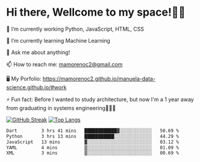 # Hi there, Wellcome to my space!✌🏾

🔭 I’m currently working Python, JavaScript, HTML, CSS

🌱 I’m currently learning Machine Learning

💬 Ask me about anything!

📫 How to reach me: mamorenoc2@gmail.com

🖥️ My Porfolio: https://mamorenoc2.github.io/manuela-data-science.github.io/#work

⚡ Fun fact: Before I wanted to study architecture, but now I'm a 1 year away from graduating in systems engineering🤣🤣🤣

[![GitHub Streak](https://streak-stats.demolab.com/?user=mamorenoc2&theme=tokyonight_duo)](https://git.io/streak-stats)                 [![Top Langs](https://github-readme-stats.vercel.app/api/top-langs/?username=mamorenoc2&layout=compact&theme=tokyonight)](https://github.com/anuraghazra/github-readme-stats)

<!--START_SECTION:waka-->

```txt
Dart         3 hrs 41 mins   ████████████▓░░░░░░░░░░░░   50.69 %
Python       3 hrs 13 mins   ███████████░░░░░░░░░░░░░░   44.29 %
JavaScript   13 mins         ▓░░░░░░░░░░░░░░░░░░░░░░░░   03.12 %
YAML         4 mins          ▒░░░░░░░░░░░░░░░░░░░░░░░░   01.09 %
XML          3 mins          ▒░░░░░░░░░░░░░░░░░░░░░░░░   00.69 %
```

<!--END_SECTION:waka-->
